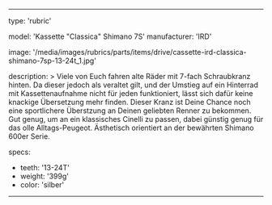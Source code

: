 ---

type: 'rubric'


model: 'Kassette "Classica" Shimano 7S'
manufacturer: 'IRD'

image: '/media/images/rubrics/parts/items/drive/cassette-ird-classica-shimano-7sp-13-24t_1.jpg'

description: >
    Viele von Euch fahren alte Räder mit 7-fach Schraubkranz hinten. Da dieser jedoch als veraltet gilt, und der Umstieg auf ein Hinterrad mit Kassettenaufnahme nicht für jeden funktioniert, lässt sich dafür keine knackige Übersetzung mehr finden. Dieser Kranz ist Deine Chance noch eine sportlichere Überstzung an Deinen geliebten Renner zu bekommen. Gut genug, um an ein klassisches Cinelli zu passen, dabei günstig genug für das olle Alltags-Peugeot. Ästhetisch orientiert an der bewährten Shimano 600er Serie.

specs:
  - teeth: '13-24T'
  - weight: '399g'
  - color: 'silber'

---
